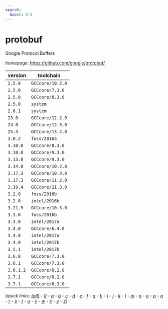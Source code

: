 ```yaml
---
search:
  boost: 0.5
---
```

# protobuf

Google Protocol Buffers

*homepage*: <https://github.com/google/protobuf/>

version | toolchain
--------|----------
``2.5.0`` | ``GCCcore/10.2.0``
``2.5.0`` | ``GCCcore/7.3.0``
``2.5.0`` | ``GCCcore/8.3.0``
``2.5.0`` | ``system``
``2.6.1`` | ``system``
``23.0`` | ``GCCcore/12.2.0``
``24.0`` | ``GCCcore/12.3.0``
``25.3`` | ``GCCcore/13.2.0``
``3.0.2`` | ``foss/2016a``
``3.10.0`` | ``GCCcore/8.3.0``
``3.10.0`` | ``GCCcore/9.3.0``
``3.13.0`` | ``GCCcore/9.3.0``
``3.14.0`` | ``GCCcore/10.2.0``
``3.17.3`` | ``GCCcore/10.3.0``
``3.17.3`` | ``GCCcore/11.2.0``
``3.19.4`` | ``GCCcore/11.3.0``
``3.2.0`` | ``foss/2016b``
``3.2.0`` | ``intel/2016b``
``3.21.9`` | ``GCCcore/10.3.0``
``3.3.0`` | ``foss/2016b``
``3.3.0`` | ``intel/2017a``
``3.4.0`` | ``GCCcore/6.4.0``
``3.4.0`` | ``intel/2017a``
``3.4.0`` | ``intel/2017b``
``3.5.1`` | ``intel/2017b``
``3.6.0`` | ``GCCcore/7.3.0``
``3.6.1`` | ``GCCcore/7.3.0``
``3.6.1.2`` | ``GCCcore/8.2.0``
``3.7.1`` | ``GCCcore/8.2.0``
``3.7.1`` | ``GCCcore/8.3.0``


*(quick links: [(all)](../index.md) - [0](../0/index.md) - [a](../a/index.md) - [b](../b/index.md) - [c](../c/index.md) - [d](../d/index.md) - [e](../e/index.md) - [f](../f/index.md) - [g](../g/index.md) - [h](../h/index.md) - [i](../i/index.md) - [j](../j/index.md) - [k](../k/index.md) - [l](../l/index.md) - [m](../m/index.md) - [n](../n/index.md) - [o](../o/index.md) - [p](../p/index.md) - [q](../q/index.md) - [r](../r/index.md) - [s](../s/index.md) - [t](../t/index.md) - [u](../u/index.md) - [v](../v/index.md) - [w](../w/index.md) - [x](../x/index.md) - [y](../y/index.md) - [z](../z/index.md))*

